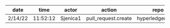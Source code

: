| date    | time     | actor    | action              | repo             | user     | data.team | data.new_repo_permission | data.old_repo_permission |
| ------- | -------- | -------- | ------------------- | ---------------- | -------- | --------- | ------------------------ | ------------------------ |
| 2/14/22 | 11:52:12 | Sjenica1 | pull_request.create | hyperledger/besu | Sjenica1 |           |                          |                          |
